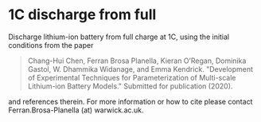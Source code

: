 # 1C discharge from full

Discharge lithium-ion battery from full charge at 1C, using the initial conditions from the paper

> Chang-Hui Chen, Ferran Brosa Planella, Kieran O’Regan, Dominika Gastol, W. Dhammika Widanage, and Emma Kendrick. "Development of Experimental Techniques for Parameterization of Multi-scale Lithium-ion Battery Models." Submitted for publication (2020).

and references therein. For more information or how to cite please contact Ferran.Brosa-Planella (at) warwick.ac.uk.

